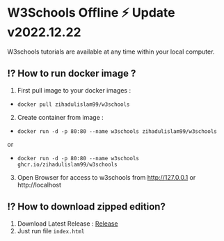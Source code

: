 # W3Schools Offline ⚡️  Update v2022.12.22

W3schools tutorials are available at any time within your local computer.

## ⁉️ How to run docker image ?

1. First pull image to your docker images : 
  - `docker pull zihadulislam99/w3schools`
2. Create container from image : 

- `docker run -d -p 80:80 --name w3schools zihadulislam99/w3schools`

or

- `docker run -d -p 80:80 --name w3schools ghcr.io/zihadulislam99/w3schools`

3. Open Browser for access to w3schools from http://127.0.0.1 or http://localhost


## ⁉️ How to download zipped edition?

1. Download Latest Release : [Release](https://github.com/zihadulislam99/W3Schools/releases)
2. Just run file `index.html`
